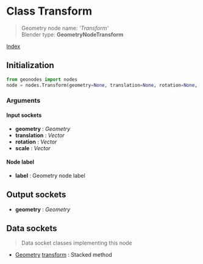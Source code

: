 
# Class Transform

> Geometry node name: _'Transform'_<br>Blender type:  **GeometryNodeTransform**


[Index](/docs/index.md)

## Initialization


```python
from geonodes import nodes
node = nodes.Transform(geometry=None, translation=None, rotation=None, scale=None, label=None)
```


### Arguments


#### Input sockets



- **geometry** : _Geometry_
- **translation** : _Vector_
- **rotation** : _Vector_
- **scale** : _Vector_



#### Node label



- **label** : Geometry node label



## Output sockets



- **geometry** : _Geometry_



## Data sockets

> Data socket classes implementing this node




- [Geometry](../sockets/Geometry.md) [transform](../sockets/Geometry.md#transform) : Stacked method


